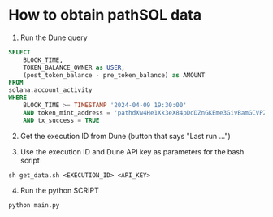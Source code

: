 # How to obtain pathSOL data

1. Run the Dune query

```sql
SELECT
    BLOCK_TIME,
    TOKEN_BALANCE_OWNER as USER,
    (post_token_balance - pre_token_balance) as AMOUNT
FROM
solana.account_activity
WHERE
    BLOCK_TIME >= TIMESTAMP '2024-04-09 19:30:00'
    AND token_mint_address = 'pathdXw4He1Xk3eX84pDdDZnGKEme3GivBamGCVPZ5a'
    AND tx_success = TRUE
```

2. Get the execution ID from Dune (button that says "Last run ...")

3. Use the execution ID and Dune API key as parameters for the bash script

```bashEXECUTION_ID
sh get_data.sh <EXECUTION_ID> <API_KEY>
```

4. Run the python SCRIPT

```python
python main.py
```

